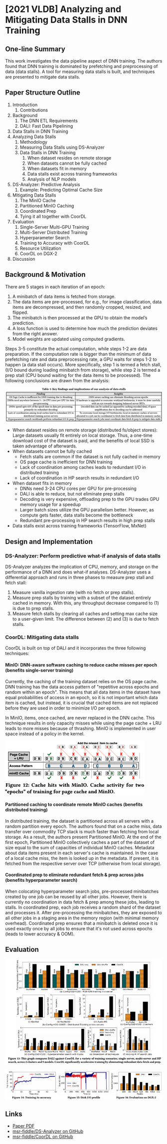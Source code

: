 # \[2021 VLDB] Analyzing and Mitigating Data Stalls in DNN Training

## One-line Summary

This work investigates the data pipeline aspect of DNN training. The authors found that DNN training is dominated by prefetching and preprocessing of data (data stalls). A tool for measuring data stalls is built, and techniques are presented to mitigate data stalls.

## Paper Structure Outline

1. Introduction
   1. Contributions
2. Background
   1. The DNN ETL Requirements
   2. DALI: Fast Data Pipelining
3. Data Stalls in DNN Training
4. Analyzing Data Stalls
   1. Methodology
   2. Measuring Data Stalls using DS-Analyzer
   3. Data Stalls in DNN Training
      1. When dataset resides on remote storage
      2. When datasets cannot be fully cached
      3. When datasets fit in memory
      4. Data stalls exist across training frameworks
      5. Analysis of NLP models
5. DS-Analyzer: Predictive Analysis
   1. Example: Predicting Optimal Cache Size
6. Mitigating Data Stalls
   1. The MinIO Cache
   2. Partitioned MinIO Caching
   3. Coordinated Prep
   4. Tying it all together with CoorDL
7. Evaluation
   1. Single-Server Multi-GPU Training
   2. Multi-Server Distributed Training
   3. Hyperparameter Search
   4. Training to Accuracy with CoorDL
   5. Resource Utilization
   6. CoorDL on DGX-2
8. Discussion

## Background & Motivation

There are 5 stages in each iteration of an epoch:

1. A minibatch of data items is fetched from storage.&#x20;
2. The data items are pre-processed, for e.g., for image classification, data items are decompressed, and then randomly cropped, resized, and flipped.
3. The minibatch is then processed at the GPU to obtain the model’s prediction.
4. A loss function is used to determine how much the prediction deviates from the right answer.&#x20;
5. Model weights are updated using computed gradients.

Steps 3-5 constitute the actual computation, while steps 1-2 are data preparation. If the computation rate is bigger than the minimum of data prefetching rate and data preprocessing rate, a GPU waits for steps 1-2 to happen (a data stall occurs). More specifically, step 1 is termed a fetch stall, (I/O bound during loading minibatch from storage), while step 2 is termed a prep stall (CPU bound waiting for the data items to be processed). The following conclusions are drawn from the analysis:

![](<../../.gitbook/assets/Screen Shot 2021-05-22 at 2.15.28 PM.png>)

* When dataset resides on remote storage (distributed fs/object stores): Large datasets usually fit entirely on local storage. Thus, a one-time download cost of the dataset is paid, and the benefits of local SSD is taken advantage of afterwards.
* When datasets cannot be fully cached
  * Fetch stalls are common if the dataset is not fully cached in memory
  * OS page cache is inefficient for DNN training
  * Lack of coordination among caches leads to redundant I/O in distributed training
  * Lack of coordination in HP search results in redundant I/O
* When dataset fits in memory
  * DNNs need 3-24 CPU cores per GPU for pre-processing
  * DALI is able to reduce, but not eliminate prep stalls
  * Decoding is very expensive, offloading prep to the GPU trades GPU memory usage for a speedup
  * Larger batch sizes utilize the GPU parallelism better. However, as compute gets faster, data stalls  become the bottleneck
  * Redundant pre-processing in HP search results in high prep stalls
* Data stalls exist across training frameworks (TensorFlow, MxNet)

## Design and Implementation

### DS-Analyzer: Perform predictive what-if analysis of data stalls

DS-Analyzer analyzes the implication of CPU, memory, and storage on the performance of a DNN and does what-if analyses. DS-Analyzer uses a differential approach and runs in three phases to measure prep stall and fetch stall:

1. Measure vanilla ingestion rate (with no fetch or prep stalls).
2. Measure prep stalls by training with a subset of the dataset entirely cached in memory. With this, any throughput decrease compared to (1) is due to prep stalls.
3. Measure fetch stalls by clearing all caches and setting max cache size to a user-given limit. The difference between (2) and (3) is due to fetch stalls.

### CoorDL: Mitigating data stalls

CoorDL is built on top of DALI and it incorporates the three following techniques:

#### MinIO: DNN-aware software caching to reduce cache misses per epoch (benefits single-server training)

Currently, the caching of the training dataset relies on the OS page cache. DNN training has the data access pattern of "repetitive across epochs and random within an epoch". This means that all data items in the dataset have equal probabilities of access in an epoch, so it is not important which data item is cached, but instead, it is crucial that cached items are not replaced before they are used in order to minimize I/O per epoch.

In MinIO, items, once cached, are never replaced in the DNN cache. This technique results in only capacity misses while using the page cache + LRU leads to more misses because of thrashing. MinIO is implemented in user space instead of a policy in the kernel.

![Toy example: dataset size = 4, cache size = 2. MinIO incurs 2 capacity misses, while page cache result in 2-4 misses because of thrashing.](<../../.gitbook/assets/Screen Shot 2021-05-22 at 1.52.46 PM.png>)

#### Partitioned caching to coordinate remote MinIO caches (benefits distributed training)

In distributed training, the dataset is partitioned across all servers with a random partition every epoch. The authors found that on a cache miss, data transfer over commodity TCP stack is much faster than fetching from local storage. As a result, the authors present Partitioned MinIO. At the end of the first epoch, Partitioned MinIO collectively caches a part of the dataset of size equal to the sum of capacities of individual MinIO caches. Metadata about data items present in each server's cache is maintained. In the case of a local cache miss, the item is looked up in the metadata. If present, it is fetched from the respective server over TCP (otherwise from local storage).

#### Coordinated prep to eliminate redundant fetch & prep across jobs (benefits hyperparameter search)

When colocating hyperparameter search jobs, pre-processed minibatches created by one job can be reused by all other jobs. However, there is currently no coordination in data fetch & prep among these jobs, leading to stalls. In coordinated prep, each job receives a random shard of the dataset and processes it. After pre-processing the minibatches, they are exposed to all other jobs in a staging area in the memory region (with minimal memory overhead). Coordinated prep ensures that a minibatch is deleted once it is used exactly once by all jobs to ensure that it's not used across epochs (leads to lower accuracy & OOM).

## Evaluation

![](<../../.gitbook/assets/Screen Shot 2021-05-22 at 8.35.38 PM.png>)

![](<../../.gitbook/assets/Screen Shot 2021-05-22 at 8.35.47 PM.png>)

## Links

* [Paper PDF](https://www.cs.utexas.edu/\~vijay/papers/vldb21-datastalls.pdf)
* [msr-fiddle/DS-Analyzer on GitHub](https://github.com/msr-fiddle/DS-Analyzer)
* [msr-fiddle/CoorDL on GitHub](https://github.com/msr-fiddle/CoorDL)
